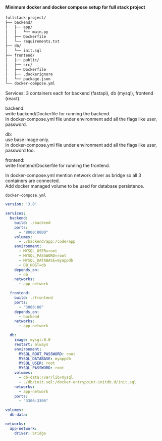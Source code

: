 #### Minimum docker and docker compose setup for full stack project  

```bash
fullstack-project/
├── backend/
│   ├── app/
│   │   └── main.py
│   ├── Dockerfile
│   └── requirements.txt
├── db/
│   └── init.sql
├── frontend/
│   ├── public/
│   ├── src/
│   ├── Dockerfile
│   ├── .dockerignore
│   └── package.json
└── docker-compose.yml
```

Services: 3 containers each for backend (fastapi), db (mysql), frontend (react).  

backend:  
write backend/Dockerfile for running the backend.  
In docker-compose.yml file under environment add all the flags like user, password.  

db:  
use base image only.  
In docker-compose.yml file under environment add all the flags like user, password too.  

frontend:  
write frontend/Dockerfile for running the frontend.  

In docker-compose.yml mention network driver as bridge so all 3 containers are connected.  
Add docker managed volume to be used for database persistence.  

`docker-compose.yml`  
```yml
version: '3.8'

services:
  backend:
    build: ./backend
    ports:
      - "8000:8000"
    volumes:
      - ./backend/app:/code/app
    environment:
      - MYSQL_USER=root
      - MYSQL_PASSWORD=root
      - MYSQL_DATABASE=myappdb
      - DB_HOST=db
    depends_on:
      - db
    networks:
      - app-network

  frontend:
    build: ./frontend
    ports:
      - "3000:80"
    depends_on:
      - backend
    networks:
      - app-network

  db:
    image: mysql:8.0
    restart: always
    environment:
      MYSQL_ROOT_PASSWORD: root
      MYSQL_DATABASE: myappdb
      MYSQL_USER: root
      MYSQL_PASSWORD: root
    volumes:
      - db-data:/var/lib/mysql
      - ./db/init.sql:/docker-entrypoint-initdb.d/init.sql
    networks:
      - app-network
    ports:
      - "3306:3306"

volumes:
  db-data:

networks:
  app-network:
    driver: bridge
```

